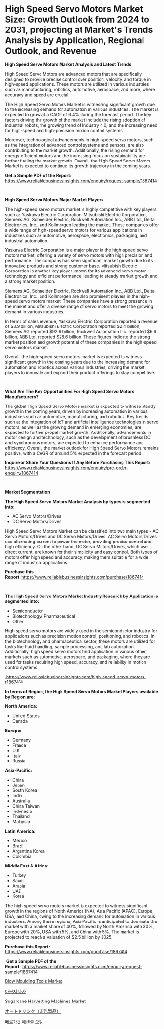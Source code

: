 <p><h1>High Speed Servo Motors Market Size: Growth Outlook from 2024 to 2031, projecting at Market's Trends Analysis by Application, Regional Outlook, and Revenue</h1></p><p><strong>High Speed Servo Motors Market Analysis and Latest Trends</strong></p>
<p><p>High Speed Servo Motors are advanced motors that are specifically designed to provide precise control over position, velocity, and torque in high-speed applications. These motors are utilized in various industries such as manufacturing, robotics, automotive, aerospace, and more, where accuracy and speed are crucial.</p><p>The High Speed Servo Motors Market is witnessing significant growth due to the increasing demand for automation in various industries. The market is expected to grow at a CAGR of 6.4% during the forecast period. The key factors driving the growth of the market include the rising adoption of industrial robots, the growing trend of Industry 4.0, and the increasing need for high-speed and high-precision motion control systems.</p><p>Moreover, technological advancements in high-speed servo motors, such as the integration of advanced control systems and sensors, are also contributing to the market growth. Additionally, the rising demand for energy-efficient motors and the increasing focus on sustainability are further fueling the market growth. Overall, the High Speed Servo Motors Market is expected to continue its growth trajectory in the coming years.</p></p>
<p><strong>Get a Sample PDF of the Report:&nbsp;</strong> <a href="https://www.reliablebusinessinsights.com/enquiry/request-sample/1867414">https://www.reliablebusinessinsights.com/enquiry/request-sample/1867414</a></p>
<p>&nbsp;</p>
<p><strong>High Speed Servo Motors Major Market Players</strong></p>
<p><p>The high-speed servo motors market is highly competitive with key players such as Yaskawa Electric Corporation, Mitsubishi Electric Corporation, Siemens AG, Schneider Electric, Rockwell Automation Inc., ABB Ltd., Delta Electronics, Inc., and Kollmorgen leading the market. These companies offer a wide range of high-speed servo motors for various applications in industries such as automotive, aerospace, electronics, packaging, and industrial automation.</p><p>Yaskawa Electric Corporation is a major player in the high-speed servo motors market, offering a variety of servo motors with high precision and performance. The company has seen significant market growth due to its innovative products and strong customer base. Mitsubish Electric Corporation is another key player known for its advanced servo motor technology and efficient performance, leading to steady market growth and a strong market position.</p><p>Siemens AG, Schneider Electric, Rockwell Automation Inc., ABB Ltd., Delta Electronics, Inc., and Kollmorgen are also prominent players in the high-speed servo motors market. These companies have a strong presence in the market and offer a diverse range of servo motors to meet the growing demand in various industries. </p><p>In terms of sales revenue, Yaskawa Electric Corporation reported a revenue of $3.9 billion, Mitsubishi Electric Corporation reported $2.4 billion, Siemens AG reported $92.9 billion, Rockwell Automation Inc. reported $6.6 billion, ABB Ltd. reported $28.6 billion. These figures indicate the strong market position and growth potential of these companies in the high-speed servo motors market. </p><p>Overall, the high-speed servo motors market is expected to witness significant growth in the coming years due to the increasing demand for automation and robotics across various industries, driving the market players to innovate and expand their product offerings to stay competitive.</p></p>
<p>&nbsp;</p>
<p><strong>What Are The Key Opportunities For High Speed Servo Motors Manufacturers?</strong></p>
<p><p>The global High Speed Servo Motors market is expected to witness steady growth in the coming years, driven by increasing automation in various industries such as automotive, manufacturing, and robotics. Key trends such as the integration of IoT and artificial intelligence technologies in servo motors, as well as the growing demand in emerging economies, are expected to further propel market growth. Additionally, advancements in motor design and technology, such as the development of brushless DC and synchronous motors, are expected to enhance performance and efficiency. Overall, the market outlook for High Speed Servo Motors remains positive, with a CAGR of around 5% expected in the forecast period.</p></p>
<p><strong>Inquire or Share Your Questions If Any Before Purchasing This Report:</strong> <a href="https://www.reliablebusinessinsights.com/enquiry/pre-order-enquiry/1867414">https://www.reliablebusinessinsights.com/enquiry/pre-order-enquiry/1867414</a></p>
<p>&nbsp;</p>
<p><strong>Market Segmentation</strong></p>
<p><strong>The High Speed Servo Motors Market Analysis by types is segmented into:</strong></p>
<p><ul><li>AC Servo Motors/Drives</li><li>DC Servo Motors/Drives</li></ul></p>
<p><p>High Speed Servo Motors Market can be classified into two main types - AC Servo Motors/Drives and DC Servo Motors/Drives. AC Servo Motors/Drives use alternating current to power the motor, providing precise control and high efficiency. On the other hand, DC Servo Motors/Drives, which use direct current, are known for their simplicity and easy control. Both types of motors offer high speed and accuracy, making them suitable for a wide range of industrial applications.</p></p>
<p><strong>Purchase this Report:&nbsp;</strong><a href="https://www.reliablebusinessinsights.com/purchase/1867414">https://www.reliablebusinessinsights.com/purchase/1867414</a></p>
<p>&nbsp;</p>
<p><strong>The High Speed Servo Motors Market Industry Research by Application is segmented into:</strong></p>
<p><ul><li>Semiconductor</li><li>Biotechnology/ Pharmaceutical</li><li>Other</li></ul></p>
<p><p>High speed servo motors are widely used in the semiconductor industry for applications such as precision motion control, positioning, and robotics. In the biotechnology and pharmaceutical sector, these motors are utilized for tasks like fluid handling, sample processing, and lab automation. Additionally, high speed servo motors find application in various other markets such as automotive, aerospace, and packaging, where they are used for tasks requiring high speed, accuracy, and reliability in motion control systems.</p></p>
<p><a href="https://www.reliablebusinessinsights.com/high-speed-servo-motors-r1867414">&nbsp;https://www.reliablebusinessinsights.com/high-speed-servo-motors-r1867414</a></p>
<p><strong>In terms of Region, the High Speed Servo Motors Market Players available by Region are:</strong></p>
<p>
    <p> <strong> North America: </strong>
        <ul>
            <li>United States</li>
            <li>Canada</li>
        </ul>
        </p> 
    <p> <strong> Europe: </strong>
        <ul>
            <li>Germany</li>
            <li>France</li>
            <li>U.K.</li>
            <li>Italy</li>
            <li>Russia</li>
        </ul>
        </p> 
    <p> <strong> Asia-Pacific: </strong>
        <ul>
            <li>China</li>
            <li>Japan</li>
            <li>South Korea</li>
            <li>India</li>
            <li>Australia</li>
            <li>China Taiwan</li>
            <li>Indonesia</li>
            <li>Thailand</li>
            <li>Malaysia</li>
        </ul>
        </p> 
    <p> <strong> Latin America: </strong>
        <ul>
            <li>Mexico</li>
            <li>Brazil</li>
            <li>Argentina Korea</li>
            <li>Colombia</li>
        </ul>
        </p> 
    <p> <strong> Middle East & Africa: </strong>
        <ul>
            <li>Turkey</li>
            <li>Saudi</li>
            <li>Arabia</li>
            <li>UAE</li>
            <li>Korea</li>
        </ul>
    </p>
    </p>
<p><p>The high speed servo motors market is expected to witness significant growth in the regions of North America (NA), Asia Pacific (APAC), Europe, USA, and China, owing to the increasing demand for automation in various industries. Among these regions, Asia Pacific is anticipated to dominate the market with a market share of 40%, followed by North America with 30%, Europe with 20%, USA with 5%, and China with 5%. The market is projected to reach a valuation of $2.5 billion by 2025.</p></p>
<p><strong>Purchase this Report: </strong><a href="https://www.reliablebusinessinsights.com/purchase/1867414">https://www.reliablebusinessinsights.com/purchase/1867414</a></p>
<p>&nbsp;<strong>Get a Sample PDF of the Report:&nbsp;&nbsp;</strong><a href="https://www.reliablebusinessinsights.com/enquiry/request-sample/1867414">https://www.reliablebusinessinsights.com/enquiry/request-sample/1867414</a></p>
<p><strong></strong></p>
<p><p><a href="https://github.com/airdrophunter675/Market-Research-Report-List-1/blob/main/blow-moulding-tools-market.md">Blow Moulding Tools Market</a></p><p><a href="https://github.com/vss5505pa7z1p/Market-Research-Report-List-2/blob/main/5363169168645.md">마분지 나사</a></p><p><a href="https://github.com/ayamsauke86/Market-Research-Report-List-1/blob/main/sugarcane-harvesting-machines-market.md">Sugarcane Harvesting Machines Market</a></p><p><a href="https://github.com/BrionnaBoyle/Market-Research-Report-List-1/blob/main/2218933157319.md">オートドリンク（非乳製品）</a></p><p><a href="https://github.com/FelipeGrrady654556/Market-Research-Report-List-2/blob/main/5345160168646.md">베르가못 에센셜 오일</a></p></p>